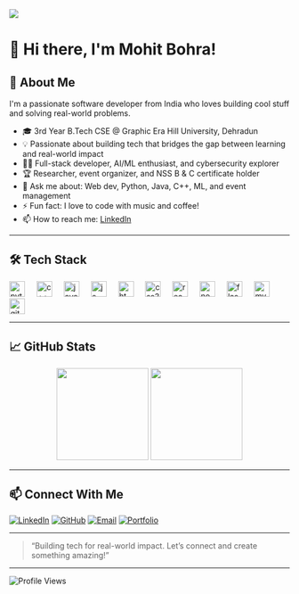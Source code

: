 <a href="https://git.io/typing-svg">
    <img src="https://readme-typing-svg.herokuapp.com/?lines=Hello%2C+Techies!+👋;I'm+MOHIT+BOHRA.;Welcome+to+my+GitHub+profile!;Building+tech+for+real-world+impact.&center=true&size=30&color=F7A8B8""> 
  </a>

# 👋 Hi there, I'm Mohit Bohra!

## 🚀 About Me

I'm a passionate software developer from India who loves building cool stuff and solving real-world problems.

- 🎓 3rd Year B.Tech CSE @ Graphic Era Hill University, Dehradun
- 💡 Passionate about building tech that bridges the gap between learning and real-world impact
- 🧑‍💻 Full-stack developer, AI/ML enthusiast, and cybersecurity explorer
- 🏆 Researcher, event organizer, and NSS B & C certificate holder
- 💬 Ask me about: Web dev, Python, Java, C++, ML, and event management
- ⚡ Fun fact: I love to code with music and coffee!
- 📫 How to reach me: [LinkedIn](https://www.linkedin.com/in/mohit-bohra-b30a21251/)

---

## 🛠️ Tech Stack

<div align="left">
  <img src="https://cdn.jsdelivr.net/gh/devicons/devicon/icons/python/python-original.svg" height="28" alt="python logo" />
  <img width="13" />
  <img src="https://cdn.jsdelivr.net/gh/devicons/devicon/icons/cplusplus/cplusplus-original.svg" height="28" alt="c++ logo" />
  <img width="13" />
  <img src="https://cdn.jsdelivr.net/gh/devicons/devicon/icons/java/java-original.svg" height="28" alt="java logo" />
  <img width="13" />
  <img src="https://cdn.jsdelivr.net/gh/devicons/devicon/icons/javascript/javascript-original.svg" height="28" alt="js logo" />
  <img width="13" />
  <img src="https://cdn.jsdelivr.net/gh/devicons/devicon/icons/html5/html5-original.svg" height="28" alt="html5 logo" />
  <img width="13" />
  <img src="https://cdn.jsdelivr.net/gh/devicons/devicon/icons/css3/css3-original.svg" height="28" alt="css3 logo" />
  <img width="13" />
  <img src="https://cdn.jsdelivr.net/gh/devicons/devicon/icons/react/react-original.svg" height="28" alt="react logo" />
  <img width="13" />
  <img src="https://cdn.jsdelivr.net/gh/devicons/devicon/icons/nodejs/nodejs-original.svg" height="28" alt="nodejs logo" />
  <img width="13" />
  <img src="https://cdn.jsdelivr.net/gh/devicons/devicon/icons/flask/flask-original.svg" height="28" alt="flask logo" />
  <img width="13" />
  <img src="https://cdn.jsdelivr.net/gh/devicons/devicon/icons/mysql/mysql-original.svg" height="28" alt="mysql logo" />
  <img width="13" />
  <img src="https://cdn.jsdelivr.net/gh/devicons/devicon/icons/git/git-original.svg" height="28" alt="git logo" />
</div>

---

## 📈 GitHub Stats

<p align="center">
  <img src="https://github-readme-stats.vercel.app/api?username=Mohitbohra18&show_icons=true&theme=radical" height="165"/>
  <img src="https://github-readme-stats.vercel.app/api/top-langs/?username=Mohitbohra18&layout=compact&theme=radical" height="165"/>
</p>

---

## 📫 Connect With Me

[![LinkedIn](https://img.shields.io/badge/-LinkedIn-blue?style=flat-square&logo=Linkedin&logoColor=white&link=https://www.linkedin.com/in/mohit-bohra-b30a21251/)](https://www.linkedin.com/in/mohit-bohra-b30a21251/)
[![GitHub](https://img.shields.io/badge/-GitHub-black?style=flat-square&logo=github&logoColor=white&link=https://github.com/Mohitbohra18)](https://github.com/Mohitbohra18)
[![Email](https://img.shields.io/badge/-Email-D14836?style=flat-square&logo=gmail&logoColor=white&link=mailto:manvendarsinghbohra@gmail.com)](mailto:manvendarsinghbohra@gmail.com)
[![Portfolio](https://img.shields.io/badge/Portfolio-3f8efc?logo=google-chrome&logoColor=white)](https://Mohitbohra18/eportfolio/)

---

> “Building tech for real-world impact. Let’s connect and create something amazing!”

---

![Profile Views](https://komarev.com/ghpvc/?username=Mohitbohra18&color=blue)
